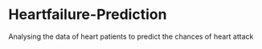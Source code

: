 # Heartfailure-Prediction
Analysing the data of heart patients to predict the chances of heart attack
